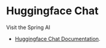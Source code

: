 # Huggingface Chat

Visit the Spring AI
 - [Huggingface Chat Documentation](https://docs.spring.io/spring-ai/reference/api/clients/huggingface.html).

